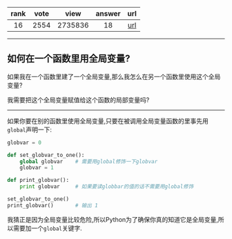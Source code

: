 
| rank | vote | view | answer | url |
|:-:|:-:|:-:|:-:|:-:|
|16|2554|2735836|18| [url](http://stackoverflow.com/questions/423379/using-global-variables-in-a-function) |
***

## 如何在一个函数里用全局变量?

如果我在一个函数里建了一个全局变量,那么我怎么在另一个函数里使用这个全局变量?

我需要把这个全局变量赋值给这个函数的局部变量吗?

***

如果你要在别的函数里使用全局变量,只要在被调用全局变量函数的里事先用`global`声明一下:

```python
globvar = 0

def set_globvar_to_one():
    global globvar    # 需要用global修饰一下globvar
    globvar = 1

def print_globvar():
    print globvar     # 如果要读globbar的值的话不需要用global修饰

set_globvar_to_one()
print_globvar()       # 输出 1
```

我猜正是因为全局变量比较危险,所以Python为了确保你真的知道它是全局变量,所以需要加一个`global`关键字.


